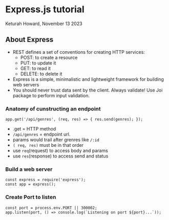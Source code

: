 # Express.js tutorial
Keturah Howard, November 13 2023

## About Express

- REST defines a set of conventions for creating HTTP services:
  - POST: to create a resource
  - PUT: to update it
  - GET: to read it
  - DELETE: to delete it 
- Express is a simple, minimalistic and lightweight framework for building web servers
- You should never trust data sent by the client. Always validate! Use Joi package to perform input validation. 

### Anatomy of cunstructing an endpoint

`app.get('/api/genres', (req, res) => {
  res.send(genres);
});`
- .get = HTTP method
- `/api/genres` = endpoint url.
- params would trail after grenres like `/:id`
- `( req, res)` must be in that order
- use `req`(request) to access body and params
- use `res`(response) to access send and status

### Build a web server
```
const express = require('express');
const app = express();
```

### Create Port to listen
```
const port = process.env.PORT || 300002;
app.listen(port, () => console.log(`Listening on port ${port}...`));
```

